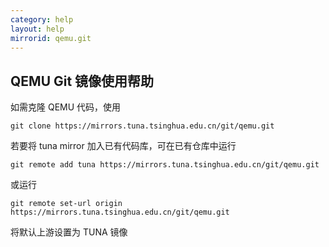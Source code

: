 ```yaml
---
category: help
layout: help
mirrorid: qemu.git
---
```


## QEMU Git 镜像使用帮助

如需克隆 QEMU 代码，使用

```
git clone https://mirrors.tuna.tsinghua.edu.cn/git/qemu.git
```

若要将 tuna mirror 加入已有代码库，可在已有仓库中运行

```
git remote add tuna https://mirrors.tuna.tsinghua.edu.cn/git/qemu.git
```

或运行

```
git remote set-url origin https://mirrors.tuna.tsinghua.edu.cn/git/qemu.git
```

将默认上游设置为 TUNA 镜像
